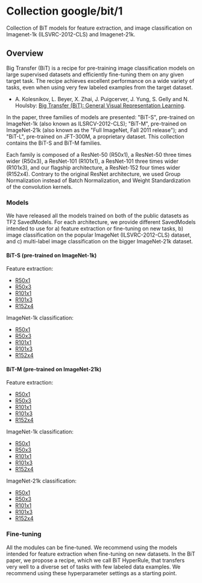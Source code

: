 # Collection google/bit/1

Collection of BiT models for feature extraction, and image classification on
Imagenet-1k (ILSVRC-2012-CLS) and Imagenet-21k.

<!-- fine-tunable: true -->
<!-- format: saved_model_2 -->
<!-- dataset: ImageNet (ILSVRC-2012-CLS) -->
<!-- dataset: ImageNet-21k -->
<!-- module-type: image-classification -->
<!-- module-type: image-feature-vector -->
<!-- network-architecture: ResNet50-v2 -->
<!-- language: en -->

## Overview

Big Transfer (BiT) is a recipe for pre-training image classification models on
large supervised datasets and efficiently fine-tuning them on any given target
task. The recipe achieves excellent performance on a wide variety of tasks, even
when using very few labeled examples from the target dataset.

*   A. Kolesnikov, L. Beyer, X. Zhai, J. Puigcerver, J. Yung, S. Gelly and N.
    Houlsby:
    [Big Transfer (BiT): General Visual Representation Learning](https://arxiv.org/abs/1912.11370).

In the paper, three families of models are presented: "BiT-S", pre-trained on
ImageNet-1k (also known as ILSRCV-2012-CLS); "BiT-M", pre-trained on
ImageNet-21k (also known as the "Full ImageNet, Fall 2011 release"); and
"BiT-L", pre-trained on JFT-300M, a proprietary dataset. This collection
contains the BiT-S and BiT-M families.

Each family is composed of a ResNet-50 (R50x1), a ResNet-50 three times wider
(R50x3), a ResNet-101 (R101x1), a ResNet-101 three times wider (R101x3), and our
flagship architecture, a ResNet-152 four times wider (R152x4). Contrary to the
original ResNet architecture, we used Group Normalization instead of Batch
Normalization, and Weight Standardization of the convolution kernels.

### Models

We have released all the models trained on both of the public datasets as TF2
SavedModels. For each architecture, we provide different SavedModels intended to
use for a) feature extraction or fine-tuning on new tasks, b) image
classification on the popular ImageNet (ILSVRC-2012-CLS) dataset, and c)
multi-label image classification on the bigger ImageNet-21k dataset.

#### BiT-S (pre-trained on ImageNet-1k)

Feature extraction:

*   [R50x1](https://tfhub.dev/google/bit/s-r50x1/1)
*   [R50x3](https://tfhub.dev/google/bit/s-r50x3/1)
*   [R101x1](https://tfhub.dev/google/bit/s-r101x1/1)
*   [R101x3](https://tfhub.dev/google/bit/s-r101x3/1)
*   [R152x4](https://tfhub.dev/google/bit/s-r152x4/1)

ImageNet-1k classification:

*   [R50x1](https://tfhub.dev/google/bit/s-r50x1/ilsvrc2012_classification/1)
*   [R50x3](https://tfhub.dev/google/bit/s-r50x3/ilsvrc2012_classification/1)
*   [R101x1](https://tfhub.dev/google/bit/s-r101x1/ilsvrc2012_classification/1)
*   [R101x3](https://tfhub.dev/google/bit/s-r101x3/ilsvrc2012_classification/1)
*   [R152x4](https://tfhub.dev/google/bit/s-r152x4/ilsvrc2012_classification/1)

#### BiT-M (pre-trained on ImageNet-21k)

Feature extraction:

*   [R50x1](https://tfhub.dev/google/bit/m-r50x1/1)
*   [R50x3](https://tfhub.dev/google/bit/m-r50x3/1)
*   [R101x1](https://tfhub.dev/google/bit/m-r101x1/1)
*   [R101x3](https://tfhub.dev/google/bit/m-r101x3/1)
*   [R152x4](https://tfhub.dev/google/bit/m-r152x4/1)

ImageNet-1k classification:

*   [R50x1](https://tfhub.dev/google/bit/m-r50x1/ilsvrc2012_classification/1)
*   [R50x3](https://tfhub.dev/google/bit/m-r50x3/ilsvrc2012_classification/1)
*   [R101x1](https://tfhub.dev/google/bit/m-r101x1/ilsvrc2012_classification/1)
*   [R101x3](https://tfhub.dev/google/bit/m-r101x3/ilsvrc2012_classification/1)
*   [R152x4](https://tfhub.dev/google/bit/m-r152x4/ilsvrc2012_classification/1)

ImageNet-21k classification:

*   [R50x1](https://tfhub.dev/google/bit/m-r50x1/imagenet21k_classification/1)
*   [R50x3](https://tfhub.dev/google/bit/m-r50x3/imagenet21k_classification/1)
*   [R101x1](https://tfhub.dev/google/bit/m-r101x1/imagenet21k_classification/1)
*   [R101x3](https://tfhub.dev/google/bit/m-r101x3/imagenet21k_classification/1)
*   [R152x4](https://tfhub.dev/google/bit/m-r152x4/imagenet21k_classification/1)

### Fine-tuning

All the modules can be fine-tuned. We recommend using the models intended for
feature extraction when fine-tuning on new datasets. In the BiT paper, we
propose a recipe, which we call BiT HyperRule, that transfers very well to a
diverse set of tasks with few labeled data examples. We recommend using these
hyperparameter settings as a starting point.
